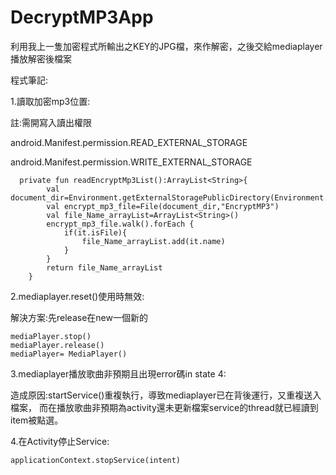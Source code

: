 # DecryptMP3App

利用我上一隻加密程式所輸出之KEY的JPG檔，來作解密，之後交給mediaplayer播放解密後檔案

程式筆記:

1.讀取加密mp3位置:

註:需開寫入讀出權限 

android.Manifest.permission.READ_EXTERNAL_STORAGE

android.Manifest.permission.WRITE_EXTERNAL_STORAGE

      private fun readEncryptMp3List():ArrayList<String>{
            val document_dir=Environment.getExternalStoragePublicDirectory(Environment.DIRECTORY_DOCUMENTS)
            val encrypt_mp3_file=File(document_dir,"EncryptMP3")
            val file_Name_arrayList=ArrayList<String>()
            encrypt_mp3_file.walk().forEach {
                if(it.isFile){
                    file_Name_arrayList.add(it.name)
                }
            }
            return file_Name_arrayList
        }

2.mediaplayer.reset()使用時無效:

解決方案:先release在new一個新的

    mediaPlayer.stop()
    mediaPlayer.release()
    mediaPlayer= MediaPlayer()
    
3.mediaplayer播放歌曲非預期且出現error碼in state 4:

造成原因:startService()重複執行，導致mediaplayer已在背後運行，又重複送入檔案，
而在播放歌曲非預期為activity還未更新檔案service的thread就已經讀到item被點選。

4.在Activity停止Service:

    applicationContext.stopService(intent)
